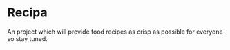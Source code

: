 # Recipa
An project which will provide food recipes as crisp as possible for everyone so stay tuned.
